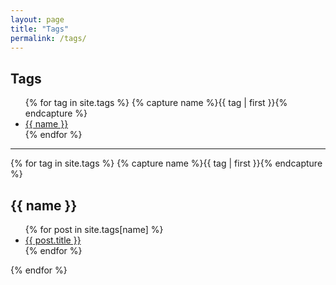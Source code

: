 ```yaml
---
layout: page
title: "Tags"
permalink: /tags/
---
```


<h2>Tags</h2>
<ul>
{% for tag in site.tags %}
  {% capture name %}{{ tag | first }}{% endcapture %}
  <li><a href="#{{ name | slugify }}">{{ name }}</a></li>
{% endfor %}
</ul>

<hr>

{% for tag in site.tags %}
  {% capture name %}{{ tag | first }}{% endcapture %}
  <h2 id="{{ name | slugify }}">{{ name }}</h2>
  <ul>
    {% for post in site.tags[name] %}
      <li><a href="{{ post.url | relative_url }}">{{ post.title }}</a></li>
    {% endfor %}
  </ul>
{% endfor %}
